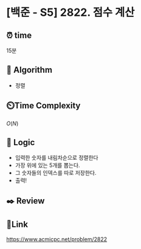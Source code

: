 # [백준 - S5] 2822. 점수 계산

## ⏰ **time**

15분

## :pushpin: **Algorithm**

- 정렬

## ⏲️**Time Complexity**

$O(N)$

## :round_pushpin: **Logic**
- 입력한 숫자를 내림차순으로 정렬한다
- 가장 위에 있는 5개를 뽑는다.
- 그 숫자들의 인덱스를 따로 저장한다.
- 출력!

## :black_nib: **Review**


## 📡**Link**

https://www.acmicpc.net/problem/2822
